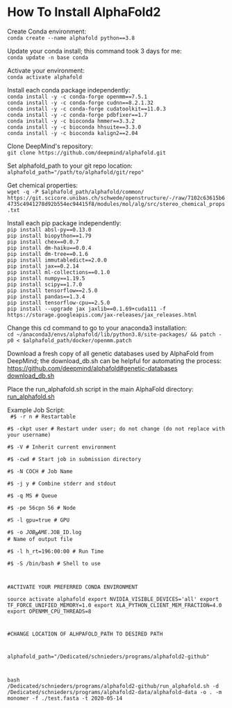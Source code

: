 # How To Install AlphaFold2
Create Conda environment:  
`conda create --name alphafold python==3.8`

Update your conda install; this command took 3 days for me:  
`conda update -n base conda`

Activate your environment:  
`conda activate alphafold`

Install each conda package independently:  
`conda install -y -c conda-forge openmm==7.5.1`  
`conda install -y -c conda-forge cudnn==8.2.1.32`  
`conda install -y -c conda-forge cudatoolkit==11.0.3`  
`conda install -y -c conda-forge pdbfixer==1.7`  
`conda install -y -c bioconda hmmer==3.3.2`  
`conda install -y -c bioconda hhsuite==3.3.0`  
`conda install -y -c bioconda kalign2==2.04`

Clone DeepMind's repository:  
`git clone https://github.com/deepmind/alphafold.git`

Set alphafold_path to your git repo location:  
`alphafold_path="/path/to/alphafold/git/repo"`

Get chemical properties:  
`wget -q -P $alphafold_path/alphafold/common/ https://git.scicore.unibas.ch/schwede/openstructure/-/raw/7102c63615b64735c4941278d92b554ec94415f8/modules/mol/alg/src/stereo_chemical_props.txt`

Install each pip package independently:  
`pip install absl-py==0.13.0`  
`pip install biopython==1.79`  
`pip install chex==0.0.7`  
`pip install dm-haiku==0.0.4`  
`pip install dm-tree==0.1.6`  
`pip install immutabledict==2.0.0`  
`pip install jax==0.2.14`  
`pip install ml-collections==0.1.0`  
`pip install numpy==1.19.5`  
`pip install scipy==1.7.0`  
`pip install tensorflow==2.5.0`  
`pip install pandas==1.3.4`  
`pip install tensorflow-cpu==2.5.0`  
`pip install --upgrade jax jaxlib==0.1.69+cuda111 -f https://storage.googleapis.com/jax-releases/jax_releases.html`

Change this cd command to go to your anaconda3 installation:  
`cd ~/anaconda3/envs/alphafold/lib/python3.8/site-packages/ && patch -p0 < $alphafold_path/docker/openmm.patch`

Download a fresh copy of all genetic databases used by AlphaFold from DeepMind; the download_db.sh can be helpful for automating the process:  
https://github.com/deepmind/alphafold#genetic-databases  
[download_db.sh]()

Place the run_alphafold.sh script in the main AlphaFold directory:  
[run_alphafold.sh]()

Example Job Script:  
<code>
#$ -r n                      # Restartable  
#$ -ckpt user                # Restart under user; do not change (do not replace with your username)  
#$ -V                        # Inherit current environment  
#$ -cwd                      # Start job in submission directory  
#$ -N COCH                   # Job Name  
#$ -j y                      # Combine stderr and stdout  
#$ -q MS                     # Queue  
#$ -pe 56cpn 56              # Node  
#S -l gpu=true               # GPU  
#$ -o $JOB_NAME.$JOB_ID.log  # Name of output file  
#$ -l h_rt=196:00:00         # Run Time  
#$ -S /bin/bash              # Shell to use  

#ACTIVATE YOUR PREFERRED CONDA ENVIRONMENT  
source activate alphafold
export NVIDIA_VISIBLE_DEVICES='all'
export TF_FORCE_UNIFIED_MEMORY=1.0
export XLA_PYTHON_CLIENT_MEM_FRACTION=4.0
export OPENMM_CPU_THREADS=8

#CHANGE LOCATION OF ALHPAFOLD_PATH TO DESIRED PATH

alphafold_path="/Dedicated/schnieders/programs/alphafold2-github"

bash /Dedicated/schnieders/programs/alphafold2-github/run_alphafold.sh -d /Dedicated/schnieders/programs/alphafold2-data/alphafold-data -o . -m monomer -f ./test.fasta -t 2020-05-14
</code>
